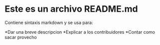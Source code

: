# Este es un archivo README.md
Contiene sintaxis markdown y se usa para:

*Dar una breve descripcion
*Explicar a los contribuidores
*Contar como sacar provecho

